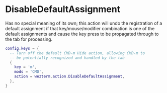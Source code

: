 # DisableDefaultAssignment

Has no special meaning of its own; this action will undo the registration
of a default assignment if that key/mouse/modifier combination is one of the
default assignments and cause the key press to be propagated through
to the tab for processing.

```lua
config.keys = {
  -- Turn off the default CMD-m Hide action, allowing CMD-m to
  -- be potentially recognized and handled by the tab
  {
    key = 'm',
    mods = 'CMD',
    action = wezterm.action.DisableDefaultAssignment,
  },
}
```


